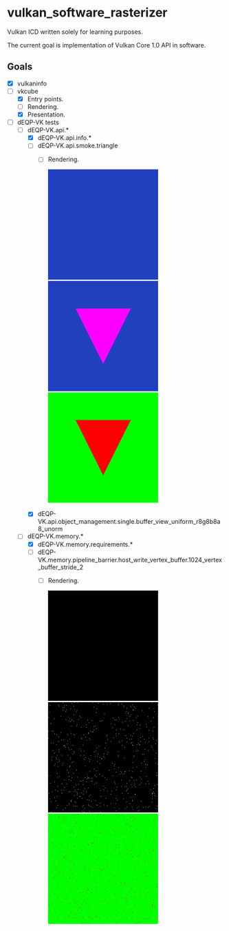 # vulkan_software_rasterizer

Vulkan ICD written solely for learning purposes.

The current goal is implementation of Vulkan Core 1.0 API in software.

## Goals
- [x] vulkaninfo
- [ ] vkcube
  - [x] Entry points.
  - [ ] Rendering.
  - [x] Presentation.
- [ ] dEQP-VK tests
  - [ ] dEQP-VK.api.*
    - [x] dEQP-VK.api.info.*
    - [ ] dEQP-VK.api.smoke.triangle
      - [ ] Rendering.

        ![Result](assets/deqp-vk/dEQP-VK.api.smoke.triangle_Result.PNG)![Reference](assets/deqp-vk/dEQP-VK.api.smoke.triangle_Reference.PNG)![ErrorMask](assets/deqp-vk/dEQP-VK.api.smoke.triangle_ErrorMask.PNG)
    - [x] dEQP-VK.api.object_management.single.buffer_view_uniform_r8g8b8a8_unorm
  - [ ] dEQP-VK.memory.*
    - [x] dEQP-VK.memory.requirements.*
    - [ ] dEQP-VK.memory.pipeline_barrier.host_write_vertex_buffer.1024_vertex_buffer_stride_2
      - [ ] Rendering.

        ![Result](assets/deqp-vk/dEQP-VK.memory.pipeline_barrier.host_write_vertex_buffer.1024_vertex_buffer_stride_2_Result.PNG)![Reference](assets/deqp-vk/dEQP-VK.memory.pipeline_barrier.host_write_vertex_buffer.1024_vertex_buffer_stride_2_Reference.PNG)![ErrorMask](assets/deqp-vk/dEQP-VK.memory.pipeline_barrier.host_write_vertex_buffer.1024_vertex_buffer_stride_2_ErrorMask.PNG)


